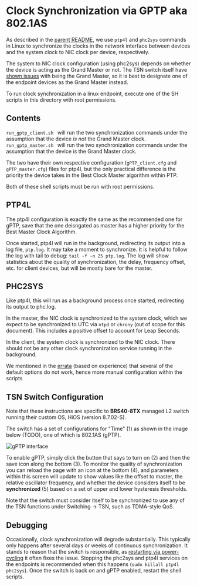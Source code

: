 # Clock Synchronization via GPTP aka 802.1AS

As described in the [parent README](../README.md), we use ```ptp4l``` and ```phc2sys``` commands in Linux to synchronize the clocks in the network interface between devices and the system clock to NIC clock per device, respectively.

The system to NIC clock configuration (using phc2sys) depends on whether the device is acting as the Grand Master or not. The TSN switch itself have [shown issues](../../info_and_errata.md#errata) with being the Grand Master, so it is best to designate one of the endpoint devices as the Grand Master instead.

To run clock synchronization in a linux endpoint, execute one of the SH scripts in this directory with root permissions.

## Contents

```run_gptp_client.sh ``` will run the two synchronization commands under the assumption that the device *is not* the Grand Master clock.
```run_gptp_master.sh ``` will run the two synchronization commands under the assumption that the device *is* the Grand Master clock.

The two have their own respective configuration (```gPTP_client.cfg``` and ```gPTP_master.cfg```) files for ptp4l, but the only practical difference is the priority the device takes in the Best Clock Master algorithm within PTP.

Both of these shell scripts must be run with root permissions.

## PTP4L

The ptp4l configuration is exactly the same as the recommended one for gPTP, save that the one deisngated as master has a higher priority for the Best Master Clock Algorithm.

Once started, ptp4l will run in the background, redirecting its output into a log file, ```ptp.log```. It may take a moment to synchronize. It is helpful to follow the log with tail to debug: ```tail -f -n 25 ptp.log```. The log will show statistics about the quality of synchronization, the delay, frequency offset, etc. for client devices, but will be mostly bare for the master.

## PHC2SYS

Like ptp4l, this will run as a background process once started, redirecting its output to phc.log.

In the master, the NIC clock is synchronized to the system clock, which we expect to be synchronized to UTC via ```ntpd``` or ```chrony``` (out of scope for this document). This includes a positive offset to account for Leap Seconds.

In the client, the system clock is synchronized to the NIC clock. There should not be any other clock synchronization service running in the background.

We mentioned in the [errata](../../info_and_errata.md#errata) (based on experience) that several of the default options do not work, hence more manual configuration within the scripts

## TSN Switch Configuration

Note that these instructions are specific to **BRS40-8TX** managed L2 switch running their custom OS, HiOS (version 8.7.02-S).

The switch has a set of configurations for "Time" (1) as shown in the image below (TODO), one of which is 802.1AS (gPTP).

![gPTP interface](switch_gPTP_config)

To enable gPTP, simply click the button that says to turn on (2) and then the save icon along the bottom (3). To monitor the quality of synchronization you can reload the page with an icon at the bottom (4), and parameters within this screen will update to show values like the offset to master, the relative oscillator frequency, and whether the device considers itself to be **synchronized** (5) based on a set of upper and lower hysteresis thresholds.

Note that the switch must consider itself to be synchronized to use any of the TSN functions under Switching -> TSN, such as TDMA-style QoS.

## Debugging

Occasionally, clock synchronization will degrade substantially. This typically only happens after several days or weeks of continuous synchronization. It stands to reason that the switch is responsible, as [restarting via power-cycling](../info_and_errata.md#errata) it often fixes the issue. Stopping the phc2sys and ptp4l services on the endpoints is recommended when this happens (```sudo killall ptp4l phc2sys```). Once the switch is back on and gPTP enabled, restart the shell scripts.
